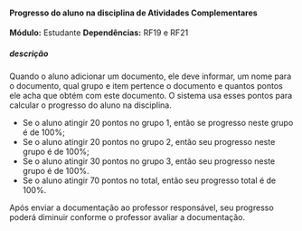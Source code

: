 #### Progresso do aluno na disciplina de Atividades Complementares
**Módulo:** Estudante
**Dependências:** RF19 e RF21 
##### descrição
Quando o aluno adicionar um documento, ele deve informar, um nome para o documento, qual grupo e item pertence o documento e quantos pontos ele acha que obtém com este documento. O sistema usa esses pontos para calcular o progresso do aluno na disciplina.

- Se o aluno atingir 20 pontos no grupo 1, então se progresso neste grupo é de 100%;
- Se o aluno atingir 20 pontos no grupo 2, então seu  progresso neste grupo é de 100%;
- Se o aluno atingir 30 pontos no grupo 3, então seu progresso neste grupo é de 100%.
- Se o aluno atingir 70 pontos no total, então seu progresso total é de 100%. 

Após enviar a documentação ao professor responsável, seu progresso poderá diminuir conforme o professor avaliar a documentação.
